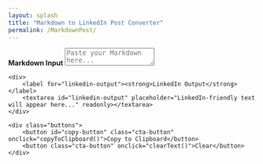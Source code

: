 ```yaml
---
layout: splash
title: "Markdown to LinkedIn Post Converter"
permalink: /MarkdownPost/
---
```

<div class="container">
    <div>
        <label for="markdown-input"><strong>Markdown Input</strong></label>
        <textarea id="markdown-input" placeholder="Paste your Markdown here..."></textarea>
    </div>

    <div>
        <label for="linkedin-output"><strong>LinkedIn Output</strong></label>
        <textarea id="linkedin-output" placeholder="LinkedIn-friendly text will appear here..." readonly></textarea>
    </div>

    <div class="buttons">
        <button id="copy-button" class="cta-button" onclick="copyToClipboard()">Copy to Clipboard</button>
        <button class="cta-button" onclick="clearText()">Clear</button>
    </div>
</div>
